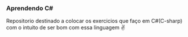 ### Aprendendo C#
<p> Repositorio destinado a colocar os exercicios que faço em C#(C-sharp) com o intuito de ser bom com essa linguagem ✌️</p>
